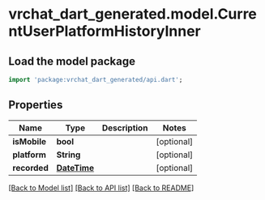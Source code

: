 # vrchat_dart_generated.model.CurrentUserPlatformHistoryInner

## Load the model package
```dart
import 'package:vrchat_dart_generated/api.dart';
```

## Properties
Name | Type | Description | Notes
------------ | ------------- | ------------- | -------------
**isMobile** | **bool** |  | [optional] 
**platform** | **String** |  | [optional] 
**recorded** | [**DateTime**](DateTime.md) |  | [optional] 

[[Back to Model list]](../README.md#documentation-for-models) [[Back to API list]](../README.md#documentation-for-api-endpoints) [[Back to README]](../README.md)


